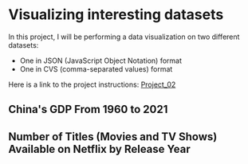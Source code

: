 # Visualizing interesting datasets

In this project, I will be performing a data visualization on two different datasets: 
* One in JSON (JavaScript Object Notation) format
* One in CVS (comma-separated values) format

Here is a link to the project instructions: [Project_02](https://github.com/mikeizbicki/cmc-csci040/tree/2022fall/project_02)

## China's GDP From 1960 to 2021





## Number of Titles (Movies and TV Shows) Available on Netflix by Release Year
